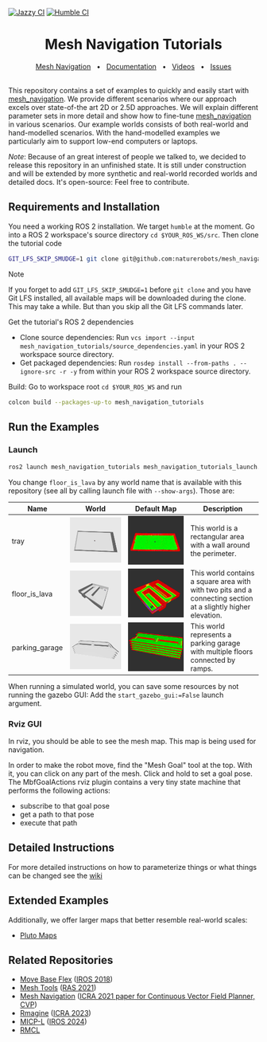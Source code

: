 [![Jazzy CI](https://github.com/naturerobots/mesh_navigation_tutorials/actions/workflows/jazzy.yaml/badge.svg)](https://github.com/naturerobots/mesh_navigation_tutorials/actions/workflows/jazzy.yaml)
[![Humble CI](https://github.com/naturerobots/mesh_navigation_tutorials/actions/workflows/humble.yaml/badge.svg)](https://github.com/naturerobots/mesh_navigation_tutorials/actions/workflows/humble.yaml)

<div align="center">
<h1>
Mesh Navigation Tutorials
</h1>
</div>

<div align="center">
  <a href="https://github.com/naturerobots/mesh_navigation">Mesh Navigation</a>
  <span>&nbsp;&nbsp;•&nbsp;&nbsp;</span>
  <a href="https://naturerobots.github.io/mesh_navigation_docs/tutorials">Documentation</a>
  <span>&nbsp;&nbsp;•&nbsp;&nbsp;</span>
  <a href="https://www.youtube.com/@nature-robots">Videos</a>
  <span>&nbsp;&nbsp;•&nbsp;&nbsp;</span>
  <a href="https://github.com/naturerobots/mesh_navigation_tutorials/issues">Issues</a>
  <br />
</div>


<br/>

This repository contains a set of examples to quickly and easily start with [mesh_navigation](https://github.com/naturerobots/mesh_navigation). 
We provide different scenarios where our approach excels over state-of-the art 2D or 2.5D approaches.
We will explain different parameter sets in more detail and show how to fine-tune [mesh_navigation](https://github.com/naturerobots/mesh_navigation) in various scenarios.
Our example worlds consists of both real-world and hand-modelled scenarios.
With the hand-modelled examples we particularly aim to support low-end computers or laptops.


*Note*: Because of an great interest of people we talked to, we decided to release this repository in an unfinished state. It is still under construction and will be extended by more synthetic and real-world recorded worlds and detailed docs. It's open-source: Feel free to contribute.  

## Requirements and Installation

You need a working ROS 2 installation. We target `humble` at the moment. Go into a ROS 2 workspace's source directory `cd $YOUR_ROS_WS/src`. Then clone the tutorial code 

```bash
GIT_LFS_SKIP_SMUDGE=1 git clone git@github.com:naturerobots/mesh_navigation_tutorials.git
```

> [!NOTE] 
> If you forget to add `GIT_LFS_SKIP_SMUDGE=1` before `git clone` and you have Git LFS installed, all available maps will be downloaded during the clone. This may take a while. But than you skip all the Git LFS commands later.

Get the tutorial's ROS 2 dependencies
* Clone source dependencies: Run `vcs import --input mesh_navigation_tutorials/source_dependencies.yaml` in your ROS 2 workspace source directory.
* Get packaged dependencies: Run `rosdep install --from-paths . --ignore-src -r -y` from within your ROS 2 workspace source directory.

Build: Go to workspace root `cd $YOUR_ROS_WS` and run 

```bash
colcon build --packages-up-to mesh_navigation_tutorials
```

## Run the Examples

### Launch

```bash
ros2 launch mesh_navigation_tutorials mesh_navigation_tutorials_launch.py world_name:=floor_is_lava
```

You change `floor_is_lava` by any world name that is available with this repository (see all by calling launch file with `--show-args`). Those are: 

| Name | World | Default Map | Description |
|------|-------|-----|-------------|
| tray | ![tray_world](.resources/tray_world.png) | ![tray_map](.resources/tray_map.png)| This world is a rectangular area with a wall around the perimeter. |
| floor_is_lava | ![floor_is_lava_world](.resources/floor_is_lava_world.png) | ![floor_is_lava_map](.resources/floor_is_lava_map.png)| This world contains a square area with with two pits and a connecting section at a slightly higher elevation.
| parking_garage | ![parking_garage_world](.resources/parking_garage_world.png) | ![parking_garage_map](.resources/parking_garage_map.png)| This world represents a parking garage with multiple floors connected by ramps. |

When running a simulated world, you can save some resources by not running the gazebo GUI: Add the `start_gazebo_gui:=False` launch argument.

### Rviz GUI
In rviz, you should be able to see the mesh map.
This map is being used for navigation.

In order to make the robot move, find the "Mesh Goal" tool at the top.
With it, you can click on any part of the mesh.
Click and hold to set a goal pose.
The MbfGoalActions rviz plugin contains a very tiny state machine that performs the following actions:
* subscribe to that goal pose
* get a path to that pose
* execute that path

## Detailed Instructions

For more detailed instructions on how to parameterize things or what things can be changed see the [wiki](https://naturerobots.github.io/mesh_navigation_docs/tutorials/)

## Extended Examples

Additionally, we offer larger maps that better resemble real-world scales:

* [Pluto Maps](./mesh_navigation_pluto/)

## Related Repositories

* [Move Base Flex](https://github.com/magazino/move_base_flex) ([IROS 2018](https://doi.org/10.1109/IROS.2018.8593829))
* [Mesh Tools](https://github.com/naturerobots/mesh_tools) ([RAS 2021](https://doi.org/10.1016/j.robot.2020.103688))
* [Mesh Navigation](https://github.com/naturerobots/mesh_navigation) ([ICRA 2021 paper for Continuous Vector Field Planner, CVP](https://doi.org/10.1109/ICRA48506.2021.9560981))
* [Rmagine](https://github.com/uos/rmagine) ([ICRA 2023](https://doi.org/10.1109/ICRA48891.2023.10161388))
* [MICP-L](https://github.com/uos/rmcl) ([IROS 2024](https://arxiv.org/abs/2210.13904))
* [RMCL](https://github.com/uos/rmcl)





